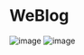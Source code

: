 # WeBlog

![image](https://user-images.githubusercontent.com/48266405/96283736-43e12000-0ffa-11eb-9c26-91368ad49cea.png)
![image](https://user-images.githubusercontent.com/48266405/96283827-61ae8500-0ffa-11eb-8225-dee6b9bc14f4.png)

